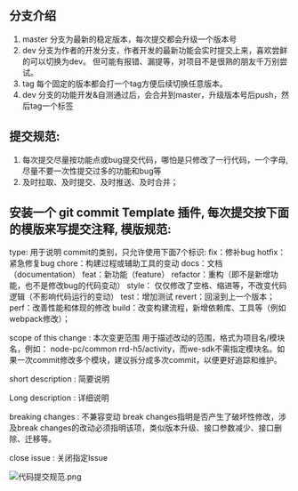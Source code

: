 ## 分支介绍
1. master 分支为最新的稳定版本，每次提交都会升级一个版本号
2. dev 分支为作者的开发分支，作者开发的最新功能会实时提交上来，喜欢尝鲜的可以切换为dev。 但可能有报错、漏提等，对项目不是很熟的朋友千万别尝试。
3. tag 每个固定的版本都会打一个tag方便后续切换任意版本。
4. dev 分支的功能开发&自测通过后，会合并到master，升级版本号后push，然后tag一个标签

## 提交规范:
1. 每次提交尽量按功能点或bug提交代码，哪怕是只修改了一行代码，一个字母,尽量不要一次性提交过多的功能和bug等
2. 及时拉取、及时提交、及时推送、及时合并；

## 安装一个 git commit Template 插件, 每次提交按下面的模版来写提交注释, 模版规范:
type: 用于说明 commit的类别，只允许使用下面7个标识:
    fix：修补bug
    hotfix：紧急修复bug
    chore：构建过程或辅助工具的变动
    docs：文档（documentation）
    feat：新功能（feature）
    refactor：重构（即不是新增功能，也不是修改bug的代码变动）
    style： 仅仅修改了空格、缩进等，不改变代码逻辑（不影响代码运行的变动）
    test：增加测试
    revert：回滚到上一个版本；
    perf：改善性能和体现的修改
    build：改变构建流程，新增依赖库、工具等（例如webpack修改）；

scope of  this change : 本次变更范围
用于描述改动的范围，格式为项目名/模块名，例如： node-pc/common rrd-h5/activity，而we-sdk不需指定模块名。如果一次commit修改多个模块，建议拆分成多次commit，以便更好追踪和维护。


short description : 简要说明

Long description : 详细说明

breaking changes : 不兼容变动
break changes指明是否产生了破坏性修改，涉及break changes的改动必须指明该项，类似版本升级、接口参数减少、接口删除、迁移等。

close issue : 关闭指定Issue


![代码提交规范.png](../image/代码提交规范.png)
